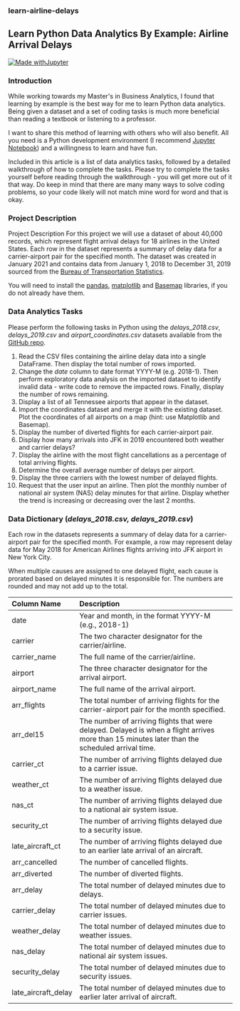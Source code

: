 ### learn-airline-delays
## Learn Python Data Analytics By Example: Airline Arrival Delays

[![Made withJupyter](https://img.shields.io/badge/Made%20with-Jupyter-orange?style=for-the-badge&logo=Jupyter)](https://jupyter.org/try)

### Introduction

While working towards my Master's in Business Analytics, I found that learning by example is the best way for me to learn Python data analytics.  Being given a dataset and a set of coding tasks is much more beneficial than reading a textbook or listening to a professor.  

I want to share this method of learning with others who will also benefit.  All you need is a Python development environment (I recommend [Jupyter Notebook](https://jupyter.org/)) and a willingness to learn and have fun.

Included in this article is a list of data analytics tasks, followed by a detailed walkthrough of how to complete the tasks.  Please try to complete the tasks yourself before reading through the walkthrough - you will get more out of it that way.  Do keep in mind that there are many many ways to solve coding problems, so your code likely will not match mine word for word and that is okay.

### Project Description

Project Description
For this project we will use a dataset of about 40,000 records, which represent flight arrival delays for 18 airlines in the United States.  Each row in the dataset represents a summary of delay data for a carrier-airport pair for the specified month.  The dataset was created in January 2021 and contains data from January 1, 2018 to December 31, 2019 sourced from the [Bureau of Transportation Statistics](https://www.transtats.bts.gov/OT_Delay/OT_DelayCause1.asp).

You will need to install the [pandas](https://pandas.pydata.org/), [matplotlib](https://matplotlib.org/) and [Basemap](https://matplotlib.org/basemap/index.html) libraries, if you do not already have them.


### Data Analytics Tasks

Please perform the following tasks in Python using the *delays_2018.csv*, *delays_2019.csv* and *airport_coordinates.csv* datasets available from the [GitHub repo](https://github.com/nickdcox/learn-airline-delays).
1. Read the CSV files containing the airline delay data into a single DataFrame.  Then display the total number of rows imported.
2. Change the *date* column to date format YYYY-M (e.g. 2018-1).  Then perform exploratory data analysis on the imported dataset to identify invalid data - write code to remove the impacted rows. Finally, display the number of rows remaining.
3. Display a list of all Tennessee airports that appear in the dataset.
4. Import the coordinates dataset and merge it with the existing dataset.  Plot the coordinates of all airports on a map (hint: use Matplotlib and Basemap).
5. Display the number of diverted flights for each carrier-airport pair.
6. Display how many arrivals into JFK in 2019 encountered both weather and carrier delays?
7. Display the airline with the most flight cancellations as a percentage of total arriving flights.
8. Determine the overall average number of delays per airport.
9. Display the three carriers with the lowest number of delayed flights.
10. Request that the user input an airline. Then plot the monthly number of national air system (NAS) delay minutes for that airline.  Display whether the trend is increasing or decreasing over the last 2 months.


### Data Dictionary (*delays_2018.csv, delays_2019.csv*)

Each row in the datasets represents a summary of delay data for a carrier-airport pair for the specified month.  For example, a row may represent delay data for May 2018 for American Airlines flights arriving into JFK airport in New York City.

When multiple causes are assigned to one delayed flight, each cause is prorated based on delayed minutes it is responsible for. The numbers are rounded and may not add up to the total.


| Column Name | Description |
| :--- | :----------- |
| date | Year and month, in the format YYYY-M (e.g., 2018-1) |
| carrier | The two character designator for the carrier/airline. |
| carrier_name | The full name of the carrier/airline. |
| airport | The three character designator for the arrival airport. |
| airport_name | The full name of the arrival airport. |
| arr_flights | The total number of arriving flights for the carrier-airport pair for the month specified. |
| arr_del15 | The number of arriving flights that were delayed.  Delayed is when a flight arrives more than 15 minutes later than the scheduled arrival time. |
| carrier_ct | The number of arriving flights delayed due to a carrier issue. |
| weather_ct | The number of arriving flights delayed due to a weather issue. |
| nas_ct | The number of arriving flights delayed due to a national air system issue. |
| security_ct | The number of arriving flights delayed due to a security issue. |
| late_aircraft_ct | The number of arriving flights delayed due to an earlier late arrival of an aircraft. |
| arr_cancelled | The number of cancelled flights. |
| arr_diverted | The number of diverted flights. |
| arr_delay | The total number of delayed minutes due to delays. |
| carrier_delay | The total number of delayed minutes due to carrier issues. |
| weather_delay | The total number of delayed minutes due to weather issues. |
| nas_delay | The total number of delayed minutes due to national air system issues. |
| security_delay | The total number of delayed minutes due to security issues. |
| late_aircraft_delay | The total number of delayed minutes due to earlier later arrival of aircraft. |  
